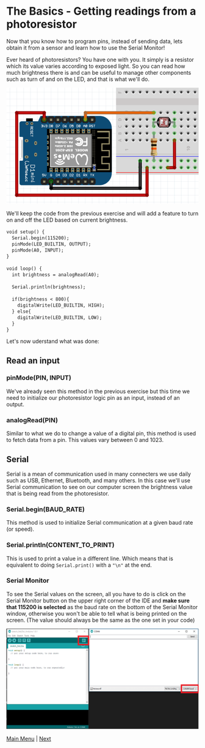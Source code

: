 # The Basics - Getting readings from a photoresistor

Now that you know how to program pins, instead of sending data, lets obtain it from a sensor and learn how to use the Serial Monitor!

Ever heard of photoresistors? You have one with you. It simply is a resistor which its value varies according to exposed light. So you can read how much brightness there is and can be useful to manage other components such as turn of and on the LED, and that is what we'll do.

![Photoresistor](./images/photoresistor.PNG)

We'll keep the code from the previous exercise and will add a feature to turn on and off the LED based on current brightness.

```Arduino
void setup() {
  Serial.begin(115200);
  pinMode(LED_BUILTIN, OUTPUT);
  pinMode(A0, INPUT);
}

void loop() {
  int brightness = analogRead(A0);

  Serial.println(brightness);

  if(brightness < 800){
    digitalWrite(LED_BUILTIN, HIGH);
  } else{
    digitalWrite(LED_BUILTIN, LOW);
  }
}
```

Let's now uderstand what was done:

## Read an input

### pinMode(PIN, INPUT)

We've already seen this method in the previous exercise but this time we need to initialize our photoresistor logic pin as an input, instead of an output.

### analogRead(PIN)

Similar to what we do to change a value of a digital pin, this method is used to fetch data from a pin. This values vary between 0 and 1023.

## Serial

Serial is a mean of communication used in many connecters we use daily such as USB, Ethernet, Bluetooth, and many others. In this case we'll use Serial communication to see on our computer screen the brightness value that is being read from the photoresistor.

### Serial.begin(BAUD_RATE)

This method is used to initialize Serial communication at a given baud rate (or speed).

### Serial.println(CONTENT_TO_PRINT)

This is used to print a value in a different line. Which means that is equivalent to doing <code>Serial.print()</code> with a <code>"\n"</code> at the end.

### Serial Monitor

To see the Serial values on the screen, all you have to do is click on the Serial Monitor button on the upper right corner of the IDE and <strong>make sure that 115200 is selected</strong> as the baud rate on the bottom of the Serial Monitor window, otherwise you won't be able to tell what is being printed on the screen. (The value should always be the same as the one set in your code)

![Serial](./images/serial.png)

[Main Menu](../readme.md) | [Next](./ex2.md)
